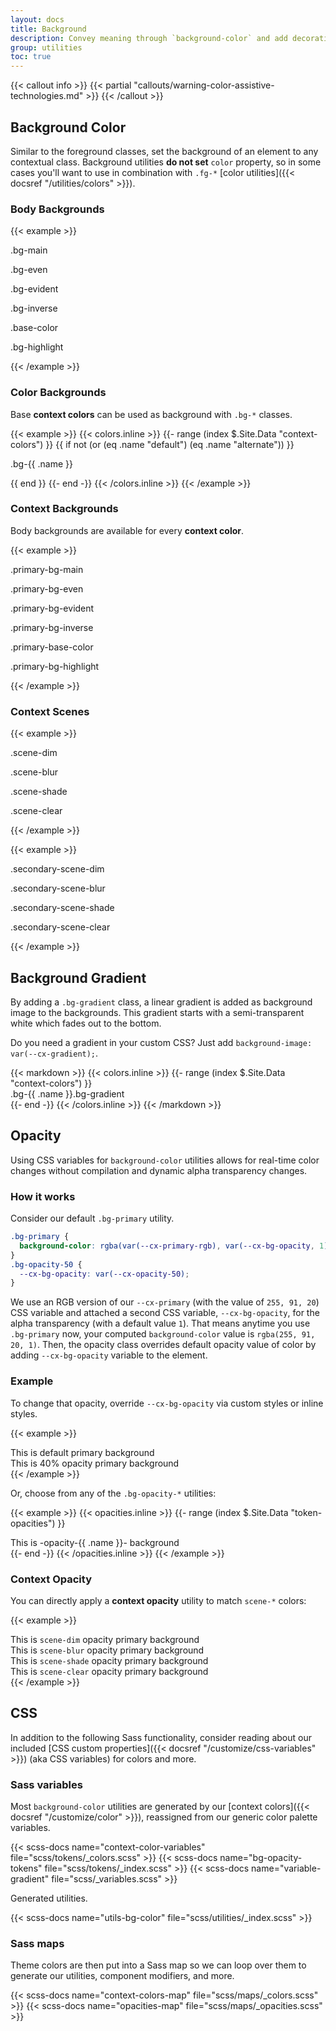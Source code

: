```yaml
---
layout: docs
title: Background
description: Convey meaning through `background-color` and add decoration with gradients.
group: utilities
toc: true
---
```


{{< callout info >}}
{{< partial "callouts/warning-color-assistive-technologies.md" >}}
{{< /callout >}}

## Background Color

Similar to the foreground classes, set the background of an element to any contextual class. Background utilities **do not set** `color` property, so in some cases you'll want to use in combination with `.fg-*` [color utilities]({{< docsref "/utilities/colors" >}}).

### Body Backgrounds

{{< example >}}
<p class="bg-main p-xsmall">.bg-main</p>
<p class="bg-even p-xsmall">.bg-even</p>
<p class="bg-evident p-xsmall">.bg-evident</p>
<p class="bg-inverse fg-inverse p-xsmall">.bg-inverse</p>
<p class="base-color contrast-color p-xsmall">.base-color</p>
<p class="bg-highlight p-xsmall">.bg-highlight</p>
{{< /example >}}

### Color Backgrounds

Base **context colors** can be used as background with `.bg-*` classes.

{{< example >}}
{{< colors.inline >}}
{{- range (index $.Site.Data "context-colors") }}
{{ if not (or (eq .name "default") (eq .name "alternate")) }}<p class="bg-{{ .name }} {{ .name }}-contrast-color p-xsmall">.bg-{{ .name }}</p>{{ end }}
{{- end -}}
{{< /colors.inline >}}
{{< /example >}}

### Context Backgrounds

Body backgrounds are available for every **context color**.

{{< example >}}
<p class="primary-bg-main primary-fg-main p-xsmall">.primary-bg-main</p>
<p class="primary-bg-even primary-fg-main p-xsmall">.primary-bg-even</p>
<p class="primary-bg-evident primary-fg-main p-xsmall">.primary-bg-evident</p>
<p class="primary-bg-inverse primary-fg-inverse p-xsmall">.primary-bg-inverse</p>
<p class="primary-base-color primary-contrast-color p-xsmall">.primary-base-color</p>
<p class="primary-bg-highlight primary-fg-main p-xsmall">.primary-bg-highlight</p>
{{< /example >}}

### Context Scenes

{{< example >}}
<p class="scene-dim fg-inverse p-xsmall">.scene-dim</p>
<p class="scene-blur p-xsmall">.scene-blur</p>
<p class="scene-shade p-xsmall">.scene-shade</p>
<p class="scene-clear p-xsmall">.scene-clear</p>
{{< /example >}}

{{< example >}}
<p class="secondary-scene-dim p-xsmall">.secondary-scene-dim</p>
<p class="secondary-scene-blur p-xsmall">.secondary-scene-blur</p>
<p class="secondary-scene-shade p-xsmall">.secondary-scene-shade</p>
<p class="secondary-scene-clear p-xsmall">.secondary-scene-clear</p>
{{< /example >}}

## Background Gradient

By adding a `.bg-gradient` class, a linear gradient is added as background image to the backgrounds. This gradient starts with a semi-transparent white which fades out to the bottom.

Do you need a gradient in your custom CSS? Just add `background-image: var(--cx-gradient);`.

<div class="cxd-example">
{{< markdown >}}
{{< colors.inline >}}
{{- range (index $.Site.Data "context-colors") }}
<div class="bg-{{ .name }} bg-gradient p-medium mb-small fg-{{ .name }}-contrast">.bg-{{ .name }}.bg-gradient</div>
{{- end -}}
{{< /colors.inline >}}
{{< /markdown >}}
</div>

## Opacity

Using CSS variables for `background-color` utilities allows for real-time color changes without compilation and dynamic alpha transparency changes.

### How it works

Consider our default `.bg-primary` utility.

```css
.bg-primary {
  background-color: rgba(var(--cx-primary-rgb), var(--cx-bg-opacity, 1)) !important;
}
.bg-opacity-50 {
  --cx-bg-opacity: var(--cx-opacity-50);
}
```

We use an RGB version of our `--cx-primary` (with the value of `255, 91, 20`) CSS variable and attached a second CSS variable, `--cx-bg-opacity`, for the alpha transparency (with a default value `1`). That means anytime you use `.bg-primary` now, your computed `background-color` value is `rgba(255, 91, 20, 1)`. Then, the opacity class overrides default opacity value of color by adding `--cx-bg-opacity` variable to the element.

### Example

To change that opacity, override `--cx-bg-opacity` via custom styles or inline styles.

{{< example >}}
<div class="bg-primary p-xsmall primary-contrast-color">
  This is default primary background</div>
<div style="--cx-bg-opacity: .4;" class="bg-primary p-xsmall">
  This is 40% opacity primary background</div>
{{< /example >}}

Or, choose from any of the `.bg-opacity-*` utilities:

{{< example >}}
{{< opacities.inline >}}
{{- range (index $.Site.Data "token-opacities") }}
<div class="bg-primary bg-opacity-{{ .name }} p-xsmall">This is -opacity-{{ .name }}- background</div>
{{- end -}}
{{< /opacities.inline >}}
{{< /example >}}

### Context Opacity

You can directly apply a **context opacity** utility to match `scene-*` colors:

{{< example >}}
<div class="bg-primary bg-opacity-dim p-xsmall">This is <code>scene-dim</code> opacity primary background</div>
<div class="bg-primary bg-opacity-blur p-xsmall">This is <code>scene-blur</code> opacity primary background</div>
<div class="bg-primary bg-opacity-shade p-xsmall">This is <code>scene-shade</code> opacity primary background</div>
<div class="bg-primary bg-opacity-clear p-xsmall">This is <code>scene-clear</code> opacity primary background</div>
{{< /example >}}

## CSS

In addition to the following Sass functionality, consider reading about our included [CSS custom properties]({{< docsref "/customize/css-variables" >}}) (aka CSS variables) for colors and more.

### Sass variables

Most `background-color` utilities are generated by our [context colors]({{< docsref "/customize/color" >}}), reassigned from our generic color palette variables.

{{< scss-docs name="context-color-variables" file="scss/tokens/_colors.scss" >}}
{{< scss-docs name="bg-opacity-tokens" file="scss/tokens/_index.scss" >}}
{{< scss-docs name="variable-gradient" file="scss/_variables.scss" >}}

Generated utilities.

{{< scss-docs name="utils-bg-color" file="scss/utilities/_index.scss" >}}


### Sass maps

Theme colors are then put into a Sass map so we can loop over them to generate our utilities, component modifiers, and more.

{{< scss-docs name="context-colors-map" file="scss/maps/_colors.scss" >}}
{{< scss-docs name="opacities-map" file="scss/maps/_opacities.scss" >}}

